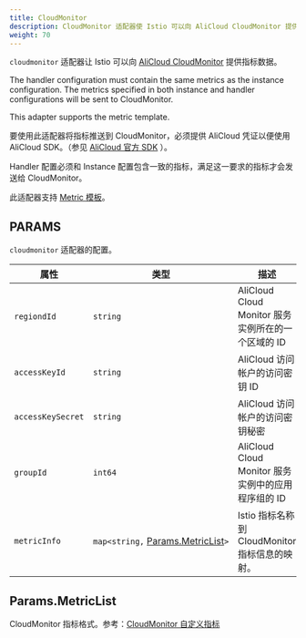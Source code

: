 ```yaml
---
title: CloudMonitor
description: CloudMonitor 适配器使 Istio 可以向 AliCloud CloudMonitor 提供指标。
weight: 70
---
```


`cloudmonitor` 适配器让 Istio 可以向 [AliCloud CloudMonitor](https://cloudmonitor.console.aliyun.com/) 提供指标数据。

The handler configuration must contain the same metrics as the instance configuration. The metrics specified in both instance and handler configurations will be sent to CloudMonitor.

This adapter supports the metric template.

要使用此适配器将指标推送到 CloudMonitor，必须提供 AliCloud 凭证以便使用 AliCloud SDK。（参见 [AliCloud 官方 SDK](https://github.com/aliyun/alibaba-cloud-sdk-go) ）。

Handler 配置必须和 Instance 配置包含一致的指标，满足这一要求的指标才会发送给 CloudMonitor。

此适配器支持 [Metric 模板](/zh/docs/reference/config/policy-and-telemetry/templates/metric/)。

## PARAMS

`cloudmonitor` 适配器的配置。

| 属性 | 类型 | 描述 |
| --- | --- | --- |
| `regiondId` | `string` | AliCloud Cloud Monitor 服务实例所在的一个区域的 ID |
| `accessKeyId` | `string` | AliCloud 访问帐户的访问密钥 ID |
| `accessKeySecret` | `string` | AliCloud 访问帐户的访问密钥秘密 |
| `groupId` | `int64` | AliCloud Cloud Monitor 服务实例中的应用程序组的 ID |
| `metricInfo` | `map<string,` [Params.MetricList](#Params-MetricList)`>` | Istio 指标名称到 CloudMonitor 指标信息的映射。 |

## Params.MetricList

CloudMonitor 指标格式。参考：[CloudMonitor 自定义指标](https://github.com/aliyun/alibaba-cloud-sdk-go/blob/master/services/cms/put_custom_metric.go)